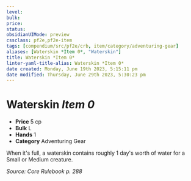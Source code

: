 ```yaml
---
level:
bulk:
price:
status:
obsidianUIMode: preview
cssclass: pf2e,pf2e-item
tags: [compendium/src/pf2e/crb, item/category/adventuring-gear]
aliases: [Waterskin *Item 0*, "Waterskin"]
title: Waterskin *Item 0*
linter-yaml-title-alias: Waterskin *Item 0*
date created: Monday, June 19th 2023, 5:15:11 pm
date modified: Thursday, June 29th 2023, 5:30:23 pm
---
```


# Waterskin *Item 0*

- **Price** 5 cp
- **Bulk** L
- **Hands** 1
- **Category** Adventuring Gear

When it's full, a waterskin contains roughly 1 day's worth of water for a Small or Medium creature.

*Source: Core Rulebook p. 288*
